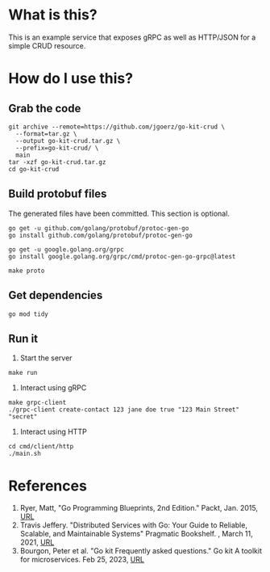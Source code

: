 # What is this?

This is an example service that exposes gRPC as well as HTTP/JSON for a simple
CRUD resource.

# How do I use this?

## Grab the code

```
git archive --remote=https://github.com/jgoerz/go-kit-crud \
  --format=tar.gz \
  --output go-kit-crud.tar.gz \
  --prefix=go-kit-crud/ \
  main
tar -xzf go-kit-crud.tar.gz
cd go-kit-crud
```

## Build protobuf files

The generated files have been committed.  This section is optional.

```
go get -u github.com/golang/protobuf/protoc-gen-go
go install github.com/golang/protobuf/protoc-gen-go
```

```
go get -u google.golang.org/grpc
go install google.golang.org/grpc/cmd/protoc-gen-go-grpc@latest
```

```
make proto
```

## Get dependencies

```
go mod tidy
```

## Run it


1. Start the server
```
make run
```
1. Interact using gRPC
```
make grpc-client
./grpc-client create-contact 123 jane doe true "123 Main Street" "secret"
```
1. Interact using HTTP
```
cd cmd/client/http
./main.sh
```


# References

1. Ryer, Matt, "Go Programming Blueprints, 2nd Edition." Packt, Jan. 2015, [URL](https://github.com/PacktPublishing/Go-Programming-Blueprints/tree/master/Chapter10)
2. Travis Jeffery. "Distributed Services with Go: Your Guide to Reliable, Scalable, and Maintainable Systems" Pragmatic Bookshelf. , March 11, 2021, [URL](https://www.amazon.com/gp/product/B0923C9WB5)
3. Bourgon, Peter et al. "Go kit Frequently asked questions." Go kit A toolkit for microservices. Feb 25, 2023, [URL](https://gokit.io/faq)
